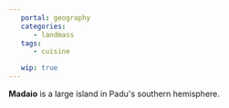 ```yaml
---
   portal: geography
   categories:
      - landmass
   tags:
      - cuisine

   wip: true
---
```


**Madaio** is a large island in Padu's southern hemisphere.
